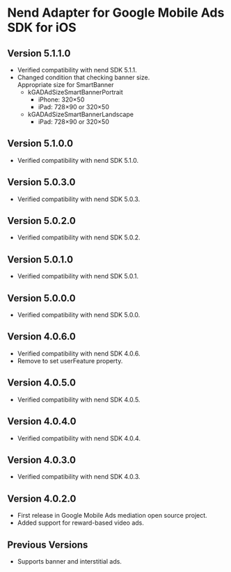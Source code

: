 # Nend Adapter for Google Mobile Ads SDK for iOS

## Version 5.1.1.0
- Verified compatibility with nend SDK 5.1.1.
- Changed condition that checking banner size.  
  Appropriate size for SmartBanner
  - kGADAdSizeSmartBannerPortrait
    - iPhone: 320×50
    - iPad: 728×90 or 320×50
  - kGADAdSizeSmartBannerLandscape
    - iPad: 728×90 or 320×50

## Version 5.1.0.0
- Verified compatibility with nend SDK 5.1.0.

## Version 5.0.3.0
- Verified compatibility with nend SDK 5.0.3.

## Version 5.0.2.0
- Verified compatibility with nend SDK 5.0.2.

## Version 5.0.1.0
- Verified compatibility with nend SDK 5.0.1.

## Version 5.0.0.0
- Verified compatibility with nend SDK 5.0.0.

## Version 4.0.6.0
- Verified compatibility with nend SDK 4.0.6.
- Remove to set userFeature property.

## Version 4.0.5.0
- Verified compatibility with nend SDK 4.0.5.

## Version 4.0.4.0
- Verified compatibility with nend SDK 4.0.4.

## Version 4.0.3.0
- Verified compatibility with nend SDK 4.0.3.

## Version 4.0.2.0
- First release in Google Mobile Ads mediation open source project.
- Added support for reward-based video ads.

## Previous Versions
- Supports banner and interstitial ads.
